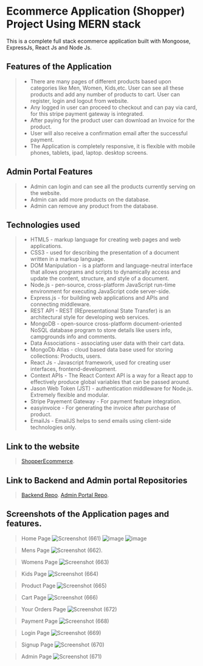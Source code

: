 # Ecommerce Application (Shopper) Project Using MERN stack

This is a complete full stack ecommerce application built with Mongoose, ExpressJs, React Js and Node Js.

## Features of the Application
> * There are many pages of different products based upon categories like Men, Women, Kids,etc. User can see all these products and add any number of products to cart. User can register, login and logout from website.
> * Any logged in user can proceed to checkout and can pay via card, for this stripe payment gateway is integrated.
> * After paying for the product user can download an Invoice for the product.
> * User will also receive a confirmation email after the successful payment.
> * The Application is completely responsive, it is flexible with mobile phones, tablets, ipad, laptop. desktop screens.

## Admin Portal Features
> * Admin can login and can see all the products currently serving on the website.
> * Admin can add more products on the database.
> * Admin can remove any product from the database.


## Technologies used
> * HTML5 - markup language for creating web pages and web applications.
> * CSS3 - used for describing the presentation of a document written in a markup language.
> * DOM Manipulation - is a platform and language-neutral interface that allows programs and scripts to dynamically access and update the content, structure, and style of a document.
> * Node.js - pen-source, cross-platform JavaScript run-time environment for executing JavaScript code server-side.
> * Express.js - for building web applications and APIs and connecting middleware.
> * REST API - REST (REpresentational State Transfer) is an architectural style for developing web services.
> * MongoDB - open-source cross-platform document-oriented NoSQL database program to store details like users info, campgrounds info and comments.
> * Data Associations - associating user data with their cart data.
> * MongoDb Atlas - cloud based data base used for storing collections: Products, users.
> * React Js - Javascript framework, used for creating user interfaces, frontend-development.
> * Context APIs - The React Context API is a way for a React app to effectively produce global variables that can be passed around.
> * Jason Web Token (JST) - authentication middleware for Node.js. Extremely flexible and modular.
> * Stripe Payement Gateway  - For payment feature integration.
> * easyinvoice - For generating the invoice after purchase of product.
> * EmailJs - EmailJS helps to send emails using client-side technologies only.

## Link to the website
> [ShopperEcommerce](https://ecommerce-project-frontend-ecru.vercel.app/).

## Link to Backend and Admin portal Repositories
> [Backend Repo](https://github.com/SourabhMalviya9090/Ecommerce-Project-Backend).
> [Admin Portal Repo](https://github.com/SourabhMalviya9090/Ecommerce-Project-AdminPortal).


## Screenshots of the Application pages and features.
> Home Page
> ![Screenshot (661)](https://github.com/SourabhMalviya9090/Ecommerce-Project-Frontend/assets/142317647/4a39730e-9e25-4ac6-859f-bed169180a2e)  ![image](https://github.com/SourabhMalviya9090/Ecommerce-Project-Frontend/assets/142317647/4e42e597-e36c-4114-92cf-9366512cbbc2) ![image](https://github.com/SourabhMalviya9090/Ecommerce-Project-Frontend/assets/142317647/ae07b583-3c97-4a13-a2bd-338ad11bcc08)

> Mens Page
> ![Screenshot (662)](https://github.com/SourabhMalviya9090/Ecommerce-Project-Frontend/assets/142317647/e0feba6b-75a1-4cbe-b22e-b81b26518f66).

> Womens Page
> ![Screenshot (663)](https://github.com/SourabhMalviya9090/Ecommerce-Project-Frontend/assets/142317647/9fa7369e-defe-4258-b5f6-96060eb8f93e)

> Kids Page
> ![Screenshot (664)](https://github.com/SourabhMalviya9090/Ecommerce-Project-Frontend/assets/142317647/79f3358e-8899-4688-8f41-4f9deaacb934)

> Product Page
> ![Screenshot (665)](https://github.com/SourabhMalviya9090/Ecommerce-Project-Frontend/assets/142317647/072b2950-4fce-4865-9faa-d9247b15e491)

> Cart Page
> ![Screenshot (666)](https://github.com/SourabhMalviya9090/Ecommerce-Project-Frontend/assets/142317647/8c92e05c-5c25-4a31-959a-2ad2388138a0)

> Your Orders Page
> ![Screenshot (672)](https://github.com/SourabhMalviya9090/Ecommerce-Project-Frontend/assets/142317647/e5ac4d9d-e22b-400c-be48-ff438a345260)

> Payment Page
> ![Screenshot (668)](https://github.com/SourabhMalviya9090/Ecommerce-Project-Frontend/assets/142317647/5be1f60a-1b16-4291-88ac-72528d9f72ff)

> Login Page
> ![Screenshot (669)](https://github.com/SourabhMalviya9090/Ecommerce-Project-Frontend/assets/142317647/f1318be1-57b9-4cf2-9988-40aeaa5c9f32)

> Signup Page
> ![Screenshot (670)](https://github.com/SourabhMalviya9090/Ecommerce-Project-Frontend/assets/142317647/15e49138-9b0e-4849-aa63-5c7351c93d0b)

> Admin Page
> ![Screenshot (671)](https://github.com/SourabhMalviya9090/Ecommerce-Project-Frontend/assets/142317647/455be9e9-e38e-44e8-868b-f2a88e7a0206)

